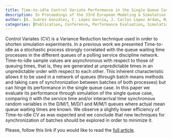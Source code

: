 ```yaml
---
title: Time-to-idle Control Variate Performance in the Single Queue Case
description: In Proceedings of the 33rd European Modeling & Simulation Symposium (EMSS 2021)
author: [A. Suárez González, C. López García, J. Carlos López Ardao, Raúl F. Rodríguez Rubio, Miguel Rodríguez Pérez]
categories: [Publication, Conference, Performance Evaluation, Simulation]
---
```


Control Variates (CV) is a Variance Reduction technique used in order to shorten simulation experiments. In a previous work we presented Time-to-idle as a stochastic process strongly correlated with the queue waiting time processes in the different queues of a polling service discipline network. Time-to-idle sample values are asynchronous with respect to those of queuing times, that is, they are generated at unpredictable times in an unpredictable order with respect to each other. This inherent characteristic allows it to be used in a network of queues (through batch means methods and taking care of synchronization between batches of both processes) but can hinge its performance in the single queue case. In this paper we evaluate its performance through simulation of the single queue case, comparing it with the service time and/or interarrival time synchronous random variables in the D/M/1, M/D/1 and M/M/1 queues where actual mean queue waiting times are known. We observe a slightly lower efficiency of Time-to-idle CV as was expected and we conclude that new techniques for synchronization of batches should be explored in order to minimize it.

Please, follow this link if you would like to read the [full article](/assets/pdf/emss21-timetoidle.pdf).
